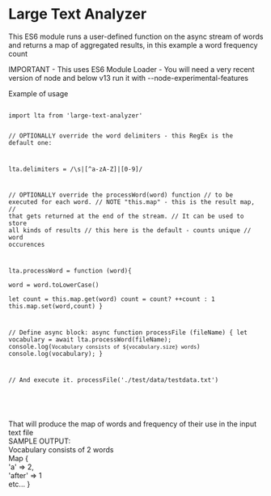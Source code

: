 # Large Text Analyzer

<p>
This ES6 module runs a user-defined function on the async stream of words and returns a map of aggregated results, in this example a word frequency count
</p>
<bold>
IMPORTANT - This uses ES6 Module Loader - You will need a very recent version of node and below v13 run it with --node-experimental-features
</bold>

<p>
<bold>
Example of usage
</bold>
</p>
<pre><code>
import lta from 'large-text-analyzer'

// OPTIONALLY override the word delimiters - this RegEx is the default one:

lta.delimiters = /\s|[^a-zA-Z]|[0-9]/ 

// OPTIONALLY override the processWord(word) function 
// to be executed for each word.
// NOTE "this.map" - this is the result map, 
// that gets returned at the end of the stream.
// It can be used to store all kinds of results
// this here is the default - counts unique 
// word occurences 

lta.processWord = function (word){           		
      word = word.toLowerCase()		
		  let count = this.map.get(word)
		  count = count? ++count : 1
		  this.map.set(word,count)
}

// Define async block:
async function processFile (fileName) {
      let vocabulary = await lta.processWord(fileName);
      console.log(`Vocabulary consists of ${vocabulary.size} words`)
	    console.log(vocabulary);
}

// And execute it.
processFile('./test/data/testdata.txt')

</code></pre>

<br>
That will produce the map of words and frequency of their use in the input text file

<br>
SAMPLE OUTPUT: 
<br>
Vocabulary consists of 2 words
<br>
Map {
  <br>
  'a' => 2,
  <br>
  'after' => 1
  <br>
  etc...
}
